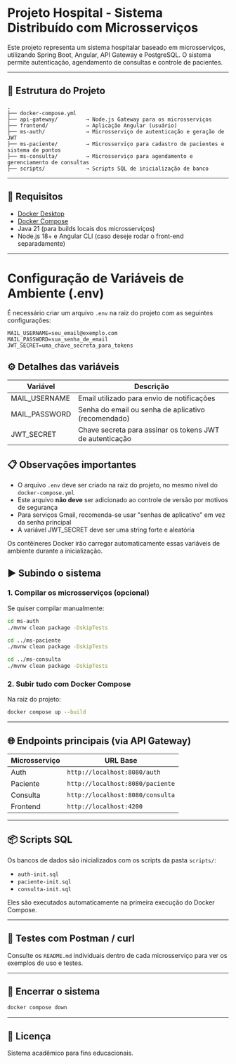 # Projeto Hospital - Sistema Distribuído com Microsserviços

Este projeto representa um sistema hospitalar baseado em microsserviços, utilizando Spring Boot, Angular, API Gateway e PostgreSQL. O sistema permite autenticação, agendamento de consultas e controle de pacientes.

---

## 🧱 Estrutura do Projeto

```
.
├── docker-compose.yml
├── api-gateway/         → Node.js Gateway para os microsserviços
├── frontend/            → Aplicação Angular (usuário)
├── ms-auth/             → Microsserviço de autenticação e geração de JWT
├── ms-paciente/         → Microsserviço para cadastro de pacientes e sistema de pontos
├── ms-consulta/         → Microsserviço para agendamento e gerenciamento de consultas
├── scripts/             → Scripts SQL de inicialização de banco
```

---

## 🚀 Requisitos

- [Docker Desktop](https://www.docker.com/products/docker-desktop)
- [Docker Compose](https://docs.docker.com/compose/)
- Java 21 (para builds locais dos microsserviços)
- Node.js 18+ e Angular CLI (caso deseje rodar o front-end separadamente)

---
# Configuração de Variáveis de Ambiente (.env)

É necessário criar um arquivo `.env` na raiz do projeto com as seguintes configurações:

```
MAIL_USERNAME=seu_email@exemplo.com
MAIL_PASSWORD=sua_senha_de_email
JWT_SECRET=uma_chave_secreta_para_tokens
```

## ⚙️ Detalhes das variáveis

| Variável | Descrição |
|----------|-----------|
| MAIL_USERNAME | Email utilizado para envio de notificações |
| MAIL_PASSWORD | Senha do email ou senha de aplicativo (recomendado) |
| JWT_SECRET | Chave secreta para assinar os tokens JWT de autenticação |

## 📋 Observações importantes

- O arquivo `.env` deve ser criado na raiz do projeto, no mesmo nível do `docker-compose.yml`
- Este arquivo **não deve** ser adicionado ao controle de versão por motivos de segurança
- Para serviços Gmail, recomenda-se usar "senhas de aplicativo" em vez da senha principal
- A variável JWT_SECRET deve ser uma string forte e aleatória

Os contêineres Docker irão carregar automaticamente essas variáveis de ambiente durante a inicialização.

## ▶️ Subindo o sistema

### 1. Compilar os microsserviços (opcional)

Se quiser compilar manualmente:

```bash
cd ms-auth
./mvnw clean package -DskipTests

cd ../ms-paciente
./mvnw clean package -DskipTests

cd ../ms-consulta
./mvnw clean package -DskipTests
```

### 2. Subir tudo com Docker Compose

Na raiz do projeto:

```bash
docker compose up --build
```

---

## 🌐 Endpoints principais (via API Gateway)

| Microsserviço   | URL Base                       |
|-----------------|--------------------------------|
| Auth            | `http://localhost:8080/auth`   |
| Paciente        | `http://localhost:8080/paciente` |
| Consulta        | `http://localhost:8080/consulta` |
| Frontend        | `http://localhost:4200`        |

---

## 📦 Scripts SQL

Os bancos de dados são inicializados com os scripts da pasta `scripts/`:

- `auth-init.sql`
- `paciente-init.sql`
- `consulta-init.sql`

Eles são executados automaticamente na primeira execução do Docker Compose.

---

## 🧪 Testes com Postman / curl

Consulte os `README.md` individuais dentro de cada microsserviço para ver os exemplos de uso e testes.

---

## 🧯 Encerrar o sistema

```bash
docker compose down
```

---

## 📝 Licença

Sistema acadêmico para fins educacionais.
